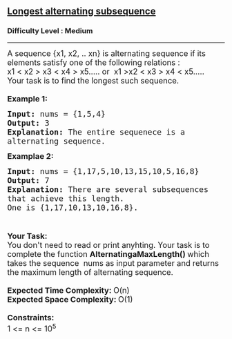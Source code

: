 <h2><a href="https://practice.geeksforgeeks.org/problems/longest-alternating-subsequence5951/1">Longest alternating subsequence</a></h2><h3>Difficulty Level : Medium</h3><hr><div class="problems_problem_content__Xm_eO"><p><span style="font-size:18px">A sequence {x1, x2, .. xn} is alternating sequence if its elements satisfy one of the following relations :<br>
x1 &lt; x2 &gt; x3 &lt; x4 &gt; x5..... or &nbsp;x1 &gt;x2 &lt; x3 &gt; x4 &lt; x5.....<br>
Your task is to find the longest such sequence.<br>
<br>
<strong>Example 1:</strong></span></p>

<pre><span style="font-size:18px"><strong>Input: </strong>nums = {1,5,4}
<strong>Output: </strong>3
<strong>Explanation: </strong>The entire sequenece is a 
alternating sequence.</span>
</pre>

<p><span style="font-size:18px"><strong>Examplae 2:</strong></span></p>

<pre><span style="font-size:18px"><strong>Input: </strong>nums = {</span><span style="font-size:18px">1,17,5,10,13,15,10,5,16,8}
<strong>Output: </strong>7
<strong>Explanation: </strong>There are several subsequences
that achieve this length. 
One is {1,17,10,13,10,16,8}.</span>
</pre>

<p>&nbsp;</p>

<p><span style="font-size:18px"><strong>Your Task:</strong><br>
You don't need to read or print anyhting. Your task is to complete the function&nbsp;<strong>AlternatingaMaxLength()&nbsp;</strong>which takes the sequence&nbsp; nums as input parameter and returns the maximum length of alternating sequence.<br>
<br>
<strong>Expected Time Complexity:&nbsp;</strong>O(n)<br>
<strong>Expected Space Complexity:&nbsp;</strong>O(1)<br>
<br>
<strong>Constraints:</strong><br>
1 &lt;= n &lt;= 10<sup>5</sup></span></p>
</div>